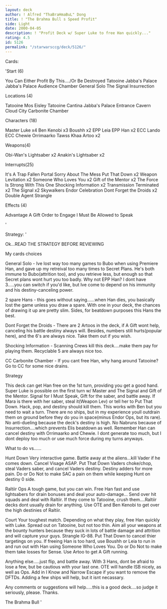 ```yaml
---
layout: deck
author: ! Alfred "ThaBraHmaBuL" Dong
title: ! "The Brahma Bull s Speed Profit"
side: Light
date: 2000-04-05
description: ! "Profit Deck w/ Super Luke to free Han quickly..."
rating: 4.5
id: 5126
permalink: "/starwarsccg/deck/5126/"
---
```

Cards: 

'Start (6)

You Can Either Profit By This..../Or Be Destroyed
Tatooine Jabba's Palace
Jabba's Palace Audience Chamber
General Solo
The Signal
Insurrection

Locations (4)

Tatooine Mos Eisley
Tatooine Cantina
Jabba's Palace Entrance Cavern
Cloud City Carbonite Chamber

Characters (18)

Master Luke x4
Ben Kenobi x3
Boushh x2
EPP Leia
EPP Han x2
ECC Lando
ECC Chewie
Orrimaarko
Tawss Khaa
Artoo x2

Weapons(4)

Obi-Wan's Lightsaber x2
Anakin's Lightsaber x2

Interrupts(25)

It's A Trap
Fallen Portal
Sorry About The Mess
Put That Down x2
Weapon Levitation x2
Someone Who Loves You x2
Gift of the Mentor x2
The Force Is Strong With This One
Shocking Information x2
Transmission Terminated x2
The Signal x2
Skywalkers
Endor Celebration
Dont Forget the Droids x2
Double Agent
Strangle

Effects (4)

Advantage
A Gift
Order to Engage
I Must Be Allowed to Speak



'

Strategy: '

Ok...READ THE STRATEGY BEFORE REVIEWING

My cards choices

General Solo - Ive lost way too many games to Bubo when using Premiere Han, and gave up my retreival too many times to Secret Plans. He's both immune to Bubo(attrition too), and you retrieve less, but enough so that Secret plans wont hurt you too badly. Why not EPP Han? I dont have 3.....you can switch if you'd like, but Ive come to depend on his immunity and his destiny-canceling power.

2 spare Hans - this goes without saying......when Han dies, you basically lost the game unless you draw a spare. With one in your deck, the chances of drawing it up are pretty slim. Sides, for beatdown purposes this Hans the best.

Dont Forget the Droids - There are 2 Artoos in the deck, if A Gift wont help, canceling his battle destiny always will. Besides, numbers still hurts(popular here), and the 6's are always nice. Take them out if you wish.

Shocking Information - Scanning Crews kill this deck....make them pay for playing them. Recyclable 5 are always nice too.

CC Carbonite Chamber - If you cant free Han, why hang around Tatooine? Go to CC for some nice drains.

Strategy

This deck can get Han free on the 1st turn, providing you get a good hand. Super Luke is possible on the first turn w/ Master and The Signal and Gift of the Mentor. Signal for I Must Speak, Gift for the saber, and battle away. If Mara is there with her saber, steal it(Weapon Lev) or tell her to Put That Down. Hack, pop, and destiny should kill them. This works with Ben but you need to wait a turn. There are no ships, but in my experience youll outdrain them on ground before they do you in space(minus Endor Ops, but its rare). No anti-dueling because the deck's destiny is high. No Nabruns because of Insurrection....which prevents Elis beatdown as well. Remember Han can cancel destiny with Orrimaarko and Chewie. I dont generate too much, but I dont deploy too much or use much force during my turns anyways.

What to do vs......

Hunt Down Very interactive game. Battle away at the aliens...kill Vader if he comes down. Cancel Visage ASAP. Put That Down Vaders choke/chop, steal Vaders saber, and cancel Vaders destiny. Destiny adders for more pain. Do or Do Not to make SAC a pain on them while keeping Hunt on destiny 0 side.


Raltiir Ops A tough game, but you can win. Free Han fast and use lightsabers for drain bonuses and deal your auto-damage... Send over hit squads and deal with Raltiir. If they come to Tatooine, crush them....Raltiir decks dont usually drain for anything. Use OTE and Ben Kenobi to get over the high destinies of Raltiir.

Court Your toughest match. Depending on what they play, free Han quickly with Luke. Spread out on Tatooine, but not too thin. Aim all your weapons at the bounty hunters because they suck in lots of battle damage and attrition and will capture your guys. Strangle IG-88. Put That Down to cancel thier targetings on you. If freeing Han is too hard, use Boushh or Leia to run in and run out with Han using Someone Who Loves You. Do or Do Not to make them take losses for Sense. Use Artoo to get A Gift running.

Anything else.....just flip, and battle away. With 3 Hans, dont be afraid to lose a few, but be cautious with your last one. OTE will handle ISB nicely, as well as Ops. Add in I Know and Narrow Escape if you want to remove the DFTDs. Adding a few ships will help, but it isnt necassary.

Any comments or suggestions will help.....this is a good deck....so judge it seriously, please. Thanks.

The Brahma Bull
'
